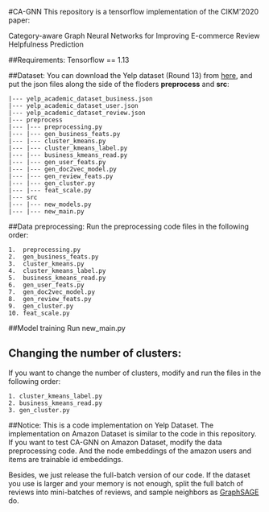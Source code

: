 #CA-GNN
This repository is a tensorflow implementation of the CIKM'2020 paper: 

Category-aware Graph Neural Networks for Improving E-commerce Review Helpfulness Prediction

##Requirements:
Tensorflow == 1.13

##Dataset:
You can download the Yelp dataset (Round 13) from [here](https://www.yelp.com/dataset), and put the json files along the side of the floders **preprocess** and **src**:

```
|--- yelp_academic_dataset_business.json
|--- yelp_academic_dataset_user.json
|--- yelp_academic_dataset_review.json
|--- preprocess
|--- |--- preprocessing.py
|--- |--- gen_business_feats.py
|--- |--- cluster_kmeans.py
|--- |--- cluster_kmeans_label.py
|--- |--- business_kmeans_read.py
|--- |--- gen_user_feats.py
|--- |--- gen_doc2vec_model.py
|--- |--- gen_review_feats.py
|--- |--- gen_cluster.py
|--- |--- feat_scale.py
|--- src
|--- |--- new_models.py
|--- |--- new_main.py
```

##Data preprocessing:
Run the preprocessing code files in the following order:

```
1.  preprocessing.py
2.  gen_business_feats.py     
3.  cluster_kmeans.py
4.  cluster_kmeans_label.py
5.  business_kmeans_read.py
6.  gen_user_feats.py
7.  gen_doc2vec_model.py       
8.  gen_review_feats.py        
9.  gen_cluster.py 
10. feat_scale.py
```

##Model training
Run new_main.py


## Changing the number of clusters:
If you want to change the number of clusters, modify and run the files in the following order:

```
1. cluster_kmeans_label.py
2. business_kmeans_read.py
3. gen_cluster.py

```

##Notice:
This is a code implementation on Yelp Dataset. The implementation on Amazon Dataset is similar to the code in this repository. If you want to test CA-GNN on Amazon Dataset, modify the data preprocessing code. And the node embeddings of the amazon users and items are trainable id embeddings.

Besides, we just release the full-batch version of our code. If the dataset you use is larger and your memory is not enough, split the full batch of reviews into mini-batches of reviews, and sample neighbors as [GraphSAGE](https://github.com/williamleif/GraphSAGE) do.








